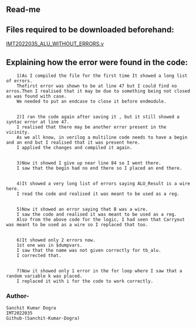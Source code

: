 ## Read-me
## Files required to be downloaded beforehand:
[IMT2022035_ALU_WITHOUT_ERRORS.v](https://github.com/Sanchit-Kumar-Dogra/zense-stuff/blob/main/alu_with_errors.v)


## Explaining how the error were found in the code:
        1)As I compiled the file for the first time It showed a long list of errors.
        Thefirst error was shown to be at line 47 but I could find no erros.Then I realised that it may be due to something being not closed as was found with case.
        We needed to put an endcase to close it before endmodule.
        
        
        2)I ran the code again after saving it , but it still showed a syntac error at line 47.
        I realised that there may be another error present in the vicinity.
        As we all know, in verilog a multiline code needs to have a begin and an end but I realised that it was present here.
        I applied the changes and compiled it again.
        
        
        3)Now it showed I give up near line 84 so I went there.
        I saw that the begin had no end there so I placed an end there.
        
        
        4)It showed a very long list of errors saying ALU_Result is a wire here.
        I read the code and realised it was meant to be used as a reg.
        
        
        5)Now it showed an error saying that B was a wire.
        I saw the code and realised it was meant to be used as a reg.
        Also from the above code for the logic, I had seen that Carryout was meant to be used as a wire so I replaced that too.
        
        
        6)It showed only 2 errors now.
        1st one was in $dumpvars.
        I saw that the name was not given correctly for tb_alu.
        I corrected that.
        
        
        7)Now it showed only 1 error in the for loop where I saw that a random variable k was placed.
        I replaced it with i for the code to work correctly.
        
### Author-
    Sanchit Kumar Dogra
    IMT2022035
    Github-(Sanchit-Kumar-Dogra)

